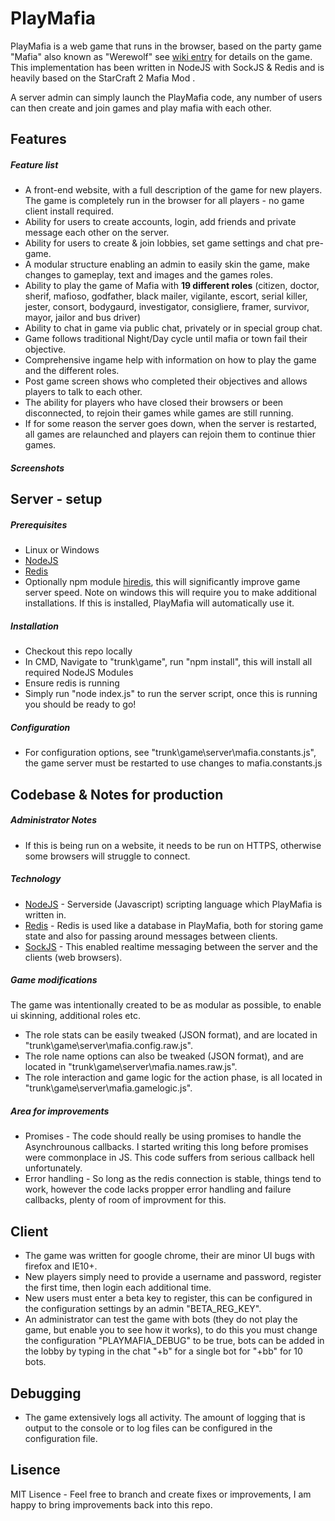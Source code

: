 # PlayMafia
PlayMafia is a web game that runs in the browser, based on the party game "Mafia" also known as "Werewolf" see [wiki entry](http://en.wikipedia.org/wiki/Mafia_%28party_game%29) for details on the game. This implementation has been written in NodeJS with SockJS &amp; Redis and is heavily based on the StarCraft 2 Mafia Mod
.

A server admin can simply launch the PlayMafia code, any number of users can then create and join games and play mafia with each other.

## Features
##### Feature list
* A front-end website, with a full description of the game for new players. The game is completely run in the browser for all players - no game client install required.
* Ability for users to create accounts, login, add friends and private message each other on the server.
* Ability for users to create & join lobbies, set game settings and chat pre-game.
* A modular structure enabling an admin to easily skin the game, make changes to gameplay, text and images and the games roles.
* Ability to play the game of Mafia with **19 different roles** (citizen, doctor, sherif, mafioso, godfather, black mailer, vigilante, escort, serial killer, jester, consort, bodygaurd, investigator, consigliere, framer, survivor, mayor, jailor and bus driver) 
* Ability to chat in game via public chat, privately or in special group chat.
* Game follows traditional Night/Day cycle until mafia or town fail their objective.
* Comprehensive ingame help with information on how to play the game and the different roles.
* Post game screen shows who completed their objectives and allows players to talk to each other.
* The ability for players who have closed their browsers or been disconnected, to rejoin their games while games are still running.
* If for some reason the server goes down, when the server is restarted, all games are relaunched and players can rejoin them to continue thier games.

##### Screenshots

## Server - setup
##### Prerequisites
* Linux or Windows
* [NodeJS](http://nodejs.org/)
* [Redis](http://redis.io/)
* Optionally npm module [hiredis](https://www.npmjs.com/package/hiredis), this will significantly improve game server speed. Note on windows this will require you to make additional installations. If this is installed, PlayMafia will automatically use it.

##### Installation
* Checkout this repo locally
* In CMD, Navigate to "trunk\game\", run "npm install", this will install all required NodeJS Modules
* Ensure redis is running
* Simply run "node index.js" to run the server script, once this is running you should be ready to go!

##### Configuration
* For configuration options, see "trunk\game\server\mafia.constants.js", the game server must be restarted to use changes to mafia.constants.js

## Codebase & Notes for production
##### Administrator Notes
* If this is being run on a website, it needs to be run on HTTPS, otherwise some browsers will struggle to connect.

##### Technology
* [NodeJS](http://nodejs.org/) - Serverside (Javascript) scripting language which PlayMafia is written in.
* [Redis](http://redis.io/) - Redis is used like a database in PlayMafia, both for storing game state and also for passing around messages between clients.
* [SockJS](https://github.com/sockjs/sockjs-node) - This enabled realtime messaging between the server and the clients (web browsers).

##### Game modifications
The game was intentionally created to be as modular as possible, to enable ui skinning, additional roles etc.
* The role stats can be easily tweaked (JSON format), and are located in "trunk\game\server\mafia.config.raw.js".
* The role name options can also be tweaked (JSON format), and are located in "trunk\game\server\mafia.names.raw.js".
* The role interaction and game logic for the action phase, is all located in "trunk\game\server\mafia.gamelogic.js".

##### Area for improvements
* Promises - The code should really be using promises to handle the Asynchrounous callbacks. I started writing this long before promises were commonplace in JS. This code suffers from serious callback hell unfortunately.
* Error handling - So long as the redis connection is stable, things tend to work, however the code lacks propper error handling and failure callbacks, plenty of room of improvment for this.

## Client
* The game was written for google chrome, their are minor UI bugs with firefox and IE10+.
* New players simply need to provide a username and password, register the first time, then login each additional time.
* New users must enter a beta key to register, this can be configured in the configuration settings by an admin "BETA_REG_KEY".
* An administrator can test the game with bots (they do not play the game, but enable you to see how it works), to do this you must change the configuration "PLAYMAFIA_DEBUG" to be true, bots can be added in the lobby by typing in the chat "+b" for a single bot for "+bb" for 10 bots.

## Debugging
* The game extensively logs all activity. The amount of logging that is output to the console or to log files can be configured in the configuration file.

## Lisence
MIT Lisence - Feel free to branch and create fixes or improvements, I am happy to bring improvements back into this repo.
